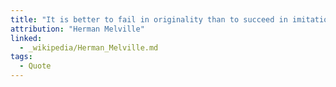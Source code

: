 ```yaml
---
title: "It is better to fail in originality than to succeed in imitation."
attribution: "Herman Melville"
linked:
  - _wikipedia/Herman_Melville.md
tags:
  - Quote
---
```


